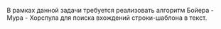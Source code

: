 В рамках данной задачи требуется реализовать алгоритм Бойера - Мура - Хорспула для поиска вхождений строки-шаблона в текст.